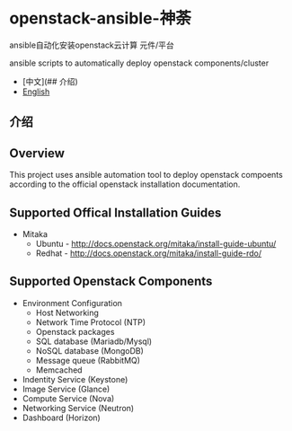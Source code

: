 # openstack-ansible-神荼
ansible自动化安装openstack云计算 元件/平台

ansible scripts to automatically deploy openstack components/cluster

* [中文](## 介绍)
* [English](##overview)

## 介绍

## Overview
This project uses ansible automation tool to deploy openstack compoents
according to the official openstack installation documentation.

## Supported Offical Installation Guides
* Mitaka
  * Ubuntu -
http://docs.openstack.org/mitaka/install-guide-ubuntu/
  * Redhat -
http://docs.openstack.org/mitaka/install-guide-rdo/

## Supported Openstack Components
* Environment Configuration
  * Host Networking
  * Network Time Protocol (NTP)
  * Openstack packages
  * SQL database (Mariadb/Mysql)
  * NoSQL database (MongoDB)
  * Message queue (RabbitMQ)
  * Memcached
* Indentity Service (Keystone)
* Image Service (Glance)
* Compute Service (Nova)
* Networking Service (Neutron)
* Dashboard (Horizon)
